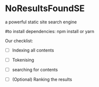 # NoResultsFoundSE
a powerful static site search engine 

#to install dependencies:
npm install
or
yarn

Our checklist:
- [ ] Indexing all contents

- [ ] Tokenising 

- [ ] searching for contents

- [ ] (Optional) Ranking the results

